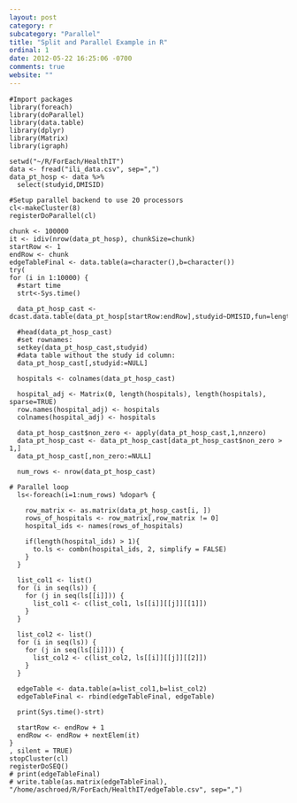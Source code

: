 ```yaml
---
layout: post
category: r
subcategory: "Parallel"
title: "Split and Parallel Example in R"
ordinal: 1
date: 2012-05-22 16:25:06 -0700
comments: true
website: ""
---
```

<!--break-->

    #Import packages
    library(foreach)
    library(doParallel)
    library(data.table)
    library(dplyr)
    library(Matrix)
    library(igraph)

    setwd("~/R/ForEach/HealthIT")
    data <- fread("ili_data.csv", sep=",")
    data_pt_hosp <- data %>%
      select(studyid,DMISID)

    #Setup parallel backend to use 20 processors
    cl<-makeCluster(8)
    registerDoParallel(cl)

    chunk <- 100000
    it <- idiv(nrow(data_pt_hosp), chunkSize=chunk)
    startRow <- 1
    endRow <- chunk
    edgeTableFinal <- data.table(a=character(),b=character())
    try(
    for (i in 1:10000) {
      #start time
      strt<-Sys.time()

      data_pt_hosp_cast <- dcast.data.table(data_pt_hosp[startRow:endRow],studyid~DMISID,fun=length)

      #head(data_pt_hosp_cast)
      #set rownames:
      setkey(data_pt_hosp_cast,studyid)
      #data table without the study id column:
      data_pt_hosp_cast[,studyid:=NULL]

      hospitals <- colnames(data_pt_hosp_cast)

      hospital_adj <- Matrix(0, length(hospitals), length(hospitals), sparse=TRUE)
      row.names(hospital_adj) <- hospitals
      colnames(hospital_adj) <- hospitals

      data_pt_hosp_cast$non_zero <- apply(data_pt_hosp_cast,1,nnzero)
      data_pt_hosp_cast <- data_pt_hosp_cast[data_pt_hosp_cast$non_zero > 1,]
      data_pt_hosp_cast[,non_zero:=NULL]

      num_rows <- nrow(data_pt_hosp_cast)

    # Parallel loop
      ls<-foreach(i=1:num_rows) %dopar% {

        row_matrix <- as.matrix(data_pt_hosp_cast[i, ])
        rows_of_hospitals <- row_matrix[,row_matrix != 0]
        hospital_ids <- names(rows_of_hospitals)

        if(length(hospital_ids) > 1){
          to.ls <- combn(hospital_ids, 2, simplify = FALSE)
        }
      }

      list_col1 <- list()
      for (i in seq(ls)) {
        for (j in seq(ls[[i]])) {
          list_col1 <- c(list_col1, ls[[i]][[j]][[1]])
        }
      }

      list_col2 <- list()
      for (i in seq(ls)) {
        for (j in seq(ls[[i]])) {
          list_col2 <- c(list_col2, ls[[i]][[j]][[2]])
        }
      }

      edgeTable <- data.table(a=list_col1,b=list_col2)
      edgeTableFinal <- rbind(edgeTableFinal, edgeTable)

      print(Sys.time()-strt)

      startRow <- endRow + 1
      endRow <- endRow + nextElem(it)
    }
    , silent = TRUE)
    stopCluster(cl)
    registerDoSEQ()
    # print(edgeTableFinal)
    # write.table(as.matrix(edgeTableFinal), "/home/aschroed/R/ForEach/HealthIT/edgeTable.csv", sep=",")
